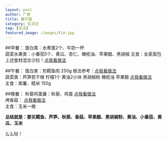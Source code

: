 ```yaml
---
layout: post
author: 广隶
title: 鹿不饿
category: 生活记
tag: [生活]
featured_image: /images/FLH.jpg
---
```


##早餐： 
蛋白类：水煮蛋2个、牛奶一杯   
蔬菜水果类：小番茄5个、黄瓜、杏仁、橄榄油、苹果醋、黑胡椒
主食：全麦面包
上述食材混合沙拉！[点我看做法](http://www.xiachufang.com/recipe/100372039/)  

##午餐： 
蛋白类：煎鳕鱼肉 250g 做法参考：[点我看做法](http://www.xiachufang.com/recipe/100043263/)  
蔬菜类：芦笋若干根 柠檬1个 黄油2小块 黑胡椒粉 橄榄油 苹果醋 [点我看做法](http://www.xiachufang.com/recipe/100137180/)  
主食：紫薯、糙米 150g   

##晚餐： 
秋葵鸡蛋羹：秋葵、鸡蛋  [点我看做法](http://www.xiachufang.com/recipe/100394526/)     
烤香菇： [点我看做法](http://www.xiachufang.com/recipe/261674/)     
主食：玉米一根 

**总结就是：要买鳕鱼、芦笋、秋葵、香菇、苹果醋、黑胡椒粉、黄油、小番茄、黄瓜、玉米**

么么哒！